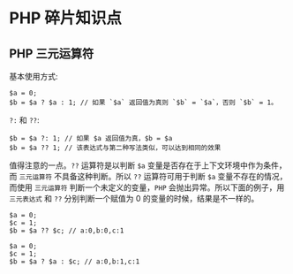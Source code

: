 # PHP 碎片知识点

## PHP 三元运算符

基本使用方式:

```
$a = 0;
$b = $a ? $a : 1; // 如果 `$a` 返回值为真则 `$b` = `$a`，否则 `$b` = 1。
```

`?:` 和 `??`:

```
$b = $a ?: 1; // 如果 $a 返回值为真，$b = $a
$b = $a ?? 1; // 该表达式与第二种写法类似，可以达到相同的效果
```

值得注意的一点。`??` 运算符是以判断 `$a` 变量是否存在于上下文环境中作为条件，而 `三元运算符` 不具备这种判断。所以 `??` 运算符可用于判断 `$a` 变量不存在的情况，而使用 `三元运算符` 判断一个未定义的变量，`PHP` 会抛出异常。所以下面的例子，用 `三元表达式` 和 `??` 分别判断一个赋值为 0 的变量的时候，结果是不一样的。

```
$a = 0;
$c = 1;
$b = $a ?? $c; // a:0,b:0,c:1
```

```
$a = 0;
$c = 1;
$b = $a ? $a : $c; // a:0,b:1,c:1
```
